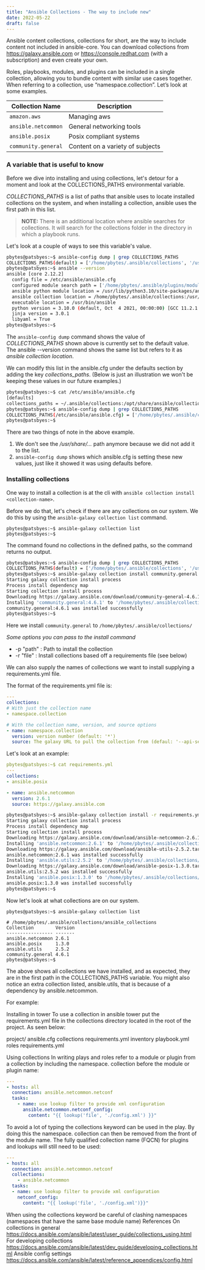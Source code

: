 ```yaml
---
title: "Ansible Collections - The way to include new"
date: 2022-05-22
draft: false
---
```


Ansible content collections, collections for short, are the way to include content not included in ansible-core. You can download collections from  https://galaxy.ansible.com or https://console.redhat.com (with a subscription) and even create your own.

Roles, playbooks, modules, and plugins can be included in a single collection, allowing you to bundle content with similar use cases together. When referring to a collection, use “namespace.collection”. Let’s look at some examples.

| Collection Name         | Description                          |
|-------------------------|--------------------------------------|
| ```amazon.aws```        | Managing aws                         |
| ```ansible.netcommon``` | General networking tools             |
| ```ansible.posix```     | Posix compliant systems              |
| ```community.general``` | Content on a variety of subjects     |

### A variable that is useful to know

Before we dive into installing and using collections, let's detour for a moment and look at the COLLECTIONS_PATHS environmental variable. 

_COLLECTIONS_PATHS_ is a list of paths that ansible uses to locate installed collections on the system, and when installing a collection, ansible uses the first path in this list. 

> **NOTE:** There is an additional location where ansible searches for collections. It will search for the collections folder in the directory in which a playbook runs.

Let's look at a couple of ways to see this variable's value.

```bash
pbytes@patsbyes:~$ ansible-config dump | grep COLLECTIONS_PATHS
COLLECTIONS_PATHS(default) = ['/home/pbytes/.ansible/collections', '/usr/share/ansible/collections']
pbytes@patsbyes:~$ ansible --version
ansible [core 2.12.2]
  config file = /etc/ansible/ansible.cfg
  configured module search path = ['/home/pbytes/.ansible/plugins/modules', '/usr/share/ansible/plugins/modules']
  ansible python module location = /usr/lib/python3.10/site-packages/ansible
  ansible collection location = /home/pbytes/.ansible/collections:/usr/share/ansible/collections
  executable location = /usr/bin/ansible
  python version = 3.10.0 (default, Oct  4 2021, 00:00:00) [GCC 11.2.1 20210728 (Red Hat 11.2.1-1)]
  jinja version = 3.0.1
  libyaml = True
pbytes@patsbyes:~$
```

The `ansible-config dump` command shows the value of _COLLECTIONS_PATHS_ shown above is currently set to the default value. The ansible --version command shows the same list but refers to it as _ansible collection location_.

We can modify this list in the ansible.cfg under the defaults section by adding the key _collections_paths_. (Below is just an illustration we won't be keeping these values in our future examples.)

```bash 
pbytes@patsbyes:~$ cat /etc/ansible/ansible.cfg
[defaults]
collections_paths = ~/.ansible/collections:/opt/share/ansible/collections
pbytes@patsbyes:~$ ansible-config dump | grep COLLECTIONS_PATHS
COLLECTIONS_PATHS(/etc/ansible/ansible.cfg) = ['/home/pbytes/.ansible/collections', '/opt/share/ansible/collections']
pbytes@patsbyes:~$
```
There are two things of note in the above example. 
1. We don't see the _/usr/share/..._ path anymore because we did not add it to the list.
2. `ansible-config dump` shows which ansible.cfg is setting these new values, just like it showed it was using defaults before.


### Installing collections
One way to install a collection is at the cli with `ansible collection install <collection-name>`.

Before we do that, let's check if there are any collections on our system. We do this by using the `ansible-galaxy collection list` command.

```none
pbytes@patsbyes:~$ ansible-galaxy collection list
pbytes@patsbyes:~$
```

The command found no collections in the defined paths, so the command returns no output. 

```bash
pbytes@patsbyes:~$ ansible-config dump | grep COLLECTIONS_PATHS
COLLECTIONS_PATHS(default) = ['/home/pbytes/.ansible/collections', '/usr/share/ansible/collections']
pbytes@patsbyes:~$ ansible-galaxy collection install community.general
Starting galaxy collection install process
Process install dependency map
Starting collection install process
Downloading https://galaxy.ansible.com/download/community-general-4.6.1.tar.gz to /home/pbytes/.ansible/tmp/ansible-local-38223kusp6n1k/tmpp_08hvk1/community-general-4.6.1-am3e6v2d
Installing 'community.general:4.6.1' to '/home/pbytes/.ansible/collections/ansible_collections/community/general'
community.general:4.6.1 was installed successfully
pbytes@patsbyes:~$
```

Here we install `community.general` to `/home/pbytes/.ansible/collections/`

*Some options you can pass to the install command*  

- -p "path" : Path to install the collection
- -r "file" : Install collections based off a requirements file (see below) 


We can also supply the names of collections we want to install supplying a requirements.yml file.

The format of the requirements.yml file is:

```yaml
---
collections:
# With just the collection name
- namespace.collection

# With the collection name, version, and source options
- name: namespace.collection
  version: version number (default: '*')
  source: The galaxy URL to pull the collection from (defaul: '--api-server' from cli)
```

Let's look at an example:

```yaml
pbytes@patsbyes:~$ cat requirements.yml 
---
collections:
- ansible.posix

- name: ansible.netcommon
  version: 2.6.1
  source: https://galaxy.ansible.com
```
```bash
pbytes@patsbyes:~$ ansible-galaxy collection install -r requirements.yml 
Starting galaxy collection install process
Process install dependency map
Starting collection install process
Downloading https://galaxy.ansible.com/download/ansible-netcommon-2.6.1.tar.gz to /home/pbytes/.ansible/tmp/ansible-local-38295sowzo9w1/tmpf0mgtt0w/ansible-netcommon-2.6.1-_7ft872e
Installing 'ansible.netcommon:2.6.1' to '/home/pbytes/.ansible/collections/ansible_collections/ansible/netcommon'
Downloading https://galaxy.ansible.com/download/ansible-utils-2.5.2.tar.gz to /home/pbytes/.ansible/tmp/ansible-local-38295sowzo9w1/tmpf0mgtt0w/ansible-utils-2.5.2-5mv0a8o3
ansible.netcommon:2.6.1 was installed successfully
Installing 'ansible.utils:2.5.2' to '/home/pbytes/.ansible/collections/ansible_collections/ansible/utils'
Downloading https://galaxy.ansible.com/download/ansible-posix-1.3.0.tar.gz to /home/pbytes/.ansible/tmp/ansible-local-38295sowzo9w1/tmpf0mgtt0w/ansible-posix-1.3.0-fe2it8qx
ansible.utils:2.5.2 was installed successfully
Installing 'ansible.posix:1.3.0' to '/home/pbytes/.ansible/collections/ansible_collections/ansible/posix'
ansible.posix:1.3.0 was installed successfully
pbytes@patsbyes:~$
```

Now let's look at what collections are on our system.

```
pbytes@patsbyes:~$ ansible-galaxy collection list

# /home/pbytes/.ansible/collections/ansible_collections
Collection        Version
----------------- -------
ansible.netcommon 2.6.1
ansible.posix     1.3.0
ansible.utils     2.5.2
community.general 4.6.1
pbytes@patsbyes:~$
```

The above shows all collections we have installed, and as expected, they are in the first path in the COLLECTIONS_PATHS variable.
You might also notice an extra collection listed, ansible.utils, that is because of a dependency by ansible.netcommon.

For example:

Installing in tower
To use a collection in ansible tower put the requirements.yml file in the collections directory located in
the root of the project. As seen below:

project/
ansible.cfg
collections
requirements.yml
inventory
playbook.yml
roles
requirements.yml

Using collections
In writing plays and roles refer to a module or plugin from a collection by including the namespace.
collection before the module or plugin name:

```yaml
---
- hosts: all
  connection: ansible.netcommon.netconf
  tasks:
    - name: use lookup filter to provide xml configuration
      ansible.netcommon.netconf_config:
        content: "{{ lookup('file', './config.xml') }}"
```

To avoid a lot of typing the collections keyword can be used in the play. By doing this the namespace.
collection can then be removed from the front of the module name. The fully qualified collection
name (FQCN) for plugins and lookups will still need to be used:

```yaml
---
- hosts: all
  connection: ansible.netcommon.netconf
  collections:
    - ansible.netcommon
  tasks:
  - name: use lookup filter to provide xml configuration
    netconf_config:
      content: "{{ lookup('file', './config.xml')}}"
```

When using the collections keyword be careful of clashing namespaces (namespaces that have the
same base module name)
References
On collections in general
https://docs.ansible.com/ansible/latest/user_guide/collections_using.html
For developing collections
https://docs.ansible.com/ansible/latest/dev_guide/developing_collections.html
Ansible config settings
https://docs.ansible.com/ansible/latest/reference_appendices/config.html
